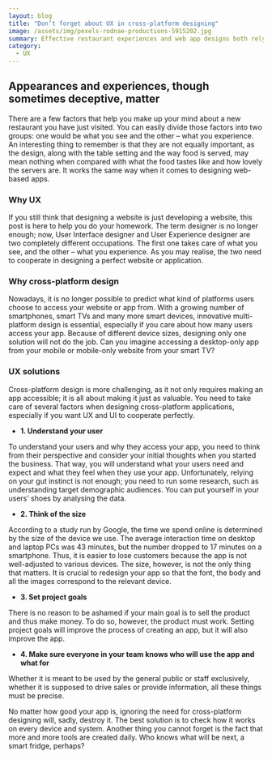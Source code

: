 ```yaml
---
layout: blog
title: "Don’t forget about UX in cross-platform designing"
image: /assets/img/pexels-rodnae-productions-5915202.jpg
summary: Effective restaurant experiences and web app designs both rely on balancing visual appeal with user experience; excellent food and service, or a seamless and adaptable user interface, outweigh mere aesthetics.
category:
  - UX
---
```

## Appearances and experiences, though sometimes deceptive, matter

There are a few factors that help you make up your mind about a new restaurant you have just visited. You can easily divide those factors into two groups: one would be what you see and the other – what you experience. An interesting thing to remember is that they are not equally important, as the design, along with the table setting and the way food is served, may mean nothing when compared with what the food tastes like and how lovely the servers are. It works the same way when it comes to designing web-based apps.

### Why UX

If you still think that designing a website is just developing a website, this post is here to help you do your homework. The term designer is no longer enough; now, User Interface designer and User Experience designer are two completely different occupations. The first one takes care of what you see, and the other – what you experience. As you may realise, the two need to cooperate in designing a perfect website or application.

### Why cross-platform design

Nowadays, it is no longer possible to predict what kind of platforms users choose to access your website or app from. With a growing number of smartphones, smart TVs and many more smart devices, innovative multi-platform design is essential, especially if you care about how many users access your app. Because of different device sizes, designing only one solution will not do the job. Can you imagine accessing a desktop-only app from your mobile or mobile-only website from your smart TV?

### UX solutions

Cross-platform design is more challenging, as it not only requires making an app accessible; it is all about making it just as valuable. You need to take care of several factors when designing cross-platform applications, especially if you want UX and UI to cooperate perfectly.

- **1. Understand your user**

To understand your users and why they access your app, you need to think from their perspective and consider your initial thoughts when you started the business. That way, you will understand what your users need and expect and what they feel when they use your app. Unfortunately, relying on your gut instinct is not enough; you need to run some research, such as understanding target demographic audiences. You can put yourself in your users’ shoes by analysing the data.

- **2. Think of the size**

According to a study run by Google, the time we spend online is determined by the size of the device we use. The average interaction time on desktop and laptop PCs was 43 minutes, but the number dropped to 17 minutes on a smartphone. Thus, it is easier to lose customers because the app is not well-adjusted to various devices. The size, however, is not the only thing that matters. It is crucial to redesign your app so that the font, the body and all the images correspond to the relevant device.

- **3. Set project goals**

There is no reason to be ashamed if your main goal is to sell the product and thus make money. To do so, however, the product must work. Setting project goals will improve the process of creating an app, but it will also improve the app.

- **4. Make sure everyone in your team knows who will use the app and what for**

Whether it is meant to be used by the general public or staff exclusively, whether it is supposed to drive sales or provide information, all these things must be precise.


No matter how good your app is, ignoring the need for cross-platform designing will, sadly, destroy it. The best solution is to check how it works on every device and system. Another thing you cannot forget is the fact that more and more tools are created daily. Who knows what will be next, a smart fridge, perhaps?
